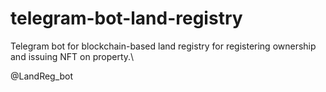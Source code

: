 # telegram-bot-land-registry
Telegram bot for blockchain-based land registry for registering ownership and issuing NFT on property.\

@LandReg_bot
